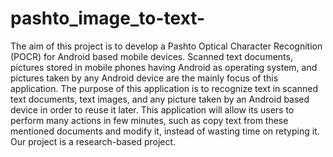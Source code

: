# pashto_image_to-text-
The aim of this project is to develop a Pashto Optical Character Recognition (POCR) for Android based mobile devices. Scanned text documents, pictures stored in mobile phones having Android as operating system, and pictures taken by any Android device are the mainly focus of this application. The purpose of this application is to recognize text in scanned text documents, text images, and any picture taken by an Android based device in order to reuse it later. This application will allow its users to perform many actions in few minutes, such as copy text from these mentioned documents and modify it, instead of wasting time on retyping it. Our project is a research-based project.
